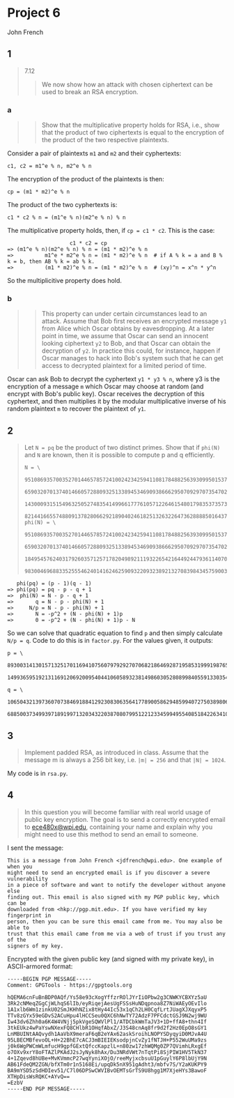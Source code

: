 # Project 6

John French

## 1

> 7.12
>
>> We now show how an attack with chosen ciphertext can be used to break an RSA encryption.

### a

>> Show that the multiplicative property holds for RSA, i.e., show that the product
of two ciphertexts is equal to the encryption of the product of the two respective
plaintexts.

Consider a pair of plaintexts `m1` and `m2` and their cyphertexts:

```
c1, c2 = m1^e % n, m2^e % n
```

The encryption of the product of the plaintexts is then:

```
cp = (m1 * m2)^e % n
```

The product of the two cyphertexts is:

```
c1 * c2 % n = (m1^e % n)(m2^e % n) % n
```

The multiplicative property holds, then, if `cp = c1 * c2`. This is the case:

```
                    c1 * c2 = cp
=> (m1^e % n)(m2^e % n) % n = (m1 * m2)^e % n
=>          m1^e * m2^e % n = (m1 * m2)^e % n  # if A % k = a and B % k = b, then AB % k = ab % k.
=>          (m1 * m2)^e % n = (m1 * m2)^e % n  # (xy)^n = x^n * y^n
```

So the multiplicitive property does hold.

### b

>> This property can under certain circumstances lead to an attack. Assume that Bob first receives an encrypted message `y1` from Alice which Oscar obtains by eavesdropping. At a later point in time, we assume that Oscar can send an innocent looking ciphertext `y2` to Bob, and that Oscar can obtain the decryption of `y2`. In practice this could, for instance, happen if Oscar manages to hack into Bob's system such that he can get access to decrypted plaintext for a limited period of time.

Oscar can ask Bob to decrypt the cyphertext `y1 * y3 % n`, where y3 is  the encryption of a message `m` which Oscar may choose at random (and encrypt with Bob's public key). Oscar receives the decryption of this cyphertext, and then multiplies it by the modular multiplicative inverse of his random plaintext `m` to recover the plaintext of `y1`.

## 2

> Let `N = pq` be the product of two distinct primes. Show that if `phi(N)` and `N` are known, then it is possible to compute p and q efficiently.
>
> ```
> N = \
>   95108693570035270144657857241002423425941108178488256393099501537459309973338\
>   65903207013740146605728809325133894534690938666295070929707354702678260553685\
>   14300093151549632505274835414996617776105712264615480179835373573409777911917\
>   82144166557488091378280662921890402461825132632264736288885016437441408031437
> phi(N) = \
>   95108693570035270144657857241002423425941108178488256393099501537459309973338\
>   65903207013740146605728809325133894534690938666295070929707354702678260553683\
>   18495457624031792603571257178204989211193226542164492447936114070312943915254\
>   98300469688335255546240141624625909322093238921327083984345759003847642930236
> ```

```
   phi(pq) = (p - 1)(q - 1)
=> phi(pq) = pq - p - q + 1
=>  phi(N) = N - p - q + 1
=>       q = N - p - phi(N) + 1
=>     N/p = N - p - phi(N) + 1
=>       N = -p^2 + (N - phi(N) + 1)p
=>       0 = -p^2 + (N - phi(N) + 1)p - N
```

So we can solve that quadratic equation to find `p` and then simply calculate `N/p = q`. Code to do this is in `factor.py`. For the values given, it outputs:

```
p = \
  89300314130157132517011694107560797929270706821864692871958531999198765236520\
  14993659519213116912069200954044106058932381498603052808998405591330354317643

q = \
  106504321397360707384691884129230830635641778900586294859940727503898068760142\
  68850037349939718919971320343220387080799512212334599495540851842263410783559
```

## 3

> Implement padded RSA, as introduced in class. Assume that the message m is always a 256 bit key, i.e. `|m| = 256` and that `|N| = 1024`.

My code is in `rsa.py`.

## 4

> In this question you will become familiar with real world usage of public key encryption. The goal is to send a correctly encrypted email to ece480x@wpi.edu, containing your name and explain why you might need to use this method to send an email to someone.

I sent the message:

```
This is a message from John French <jdfrench@wpi.edu>. One example of when you
might need to send an encrypted email is if you discover a severe vulnerability
in a piece of software and want to notify the developer without anyone else
finding out. This email is also signed with my PGP public key, which can be
downloaded from <hkp://pgp.mit.edu>. If you have verified my key fingerprint in
person, then you can be sure this email came from me. You may also be able to
trust that this email came from me via a web of trust if you trust any of the
signers of my key.
```

Encrypted with the given public key (and signed with my private key), in ASCII-armored format:

```
-----BEGIN PGP MESSAGE-----
Comment: GPGTools - https://gpgtools.org

hQEMA6cnFuBnBDP0AQf/Ys58e93cXogYffzrROlJYrIiOPbw2g3CNWKYCBXYz5aU
3Rk2cNMeqZGgCjWLhqS6lIb/eyRiqejAesUgFSSsHuNDqpnoa8Z7NiWAEyOEvIlo
1A1xlb6Wm1zinkU02SmJKHhNZix8tHy44Ic53x1qCh2LH0CqfLrtJUagXJXqyxP5
TTv8zGYx59eGDvS2ACuHpu4lHCCSeu0QXC6hNwTY72AdzF7PFCdctGSJ9N2wj9WU
Iw43dv6Zhh0a6K4W4VNjj5pkVgeSQWVlPl1/ATDCbkWmTaJV3+1D+ffA8+thn4If
3tkEUkz4wPaYswNXexFQ8CHlbR1OHqfAbxZ/J3S48cnAq8fr9d2f2Hz0EpO8sGY1
LnMBUINtAAQvydh1AaVbX9meraF6qB2eYAx62askSroihLNOPYSDyqyiD0MJvA4U
95LBECMBfevoOL+H+22BhE7cACJ3mBIEIEKsodpjnCvZy1fNTJH+P552WuUMa9zs
j0k6WgPWCmWLmfucH9gpfGExtQfccKapzlL+n80zw17zhWQMg0ZP7QVimhLRxgEf
o7OXv9xrY8oFTAZlPKAdJ2sJyNyk8hAx/Du3NRdVWt7nTqtPi8SjPIW1HV5TkN37
4+1Zqevd8hUBe+MvKVmmcP27wqYyniXOjO/reeMyjxcbsuU1pGuylY6P8lbUjY9N
AB61FdeQM2ZGN/bfXTm0r1n5168Ei/upqDk5nX951gAdht3/mbfv7S/Y2aKUKPY9
BA9mYSD5zSdHDIev51/C7l06DPSwCWVIBvOEMTsGrTS9U8hgg1M7XjeHYs3BawoF
XTHpDisWsRQKC+AYvQ==
=EzbV
-----END PGP MESSAGE-----
```
